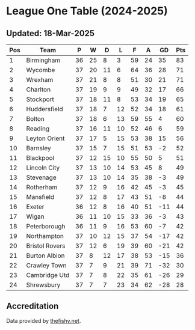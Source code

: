 # League One Table (2024-2025)
## Updated: 18-Mar-2025

| Pos | Team | P | W | D | L | F | A | GD | Pts |
| --- | --- | --- | --- | --- | --- | --- | --- | --- | --- |
| 1 | Birmingham | 36 | 25 | 8 | 3 | 59 | 24 | 35 | 83 |
| 2 | Wycombe | 37 | 20 | 11 | 6 | 64 | 36 | 28 | 71 |
| 3 | Wrexham | 37 | 21 | 8 | 8 | 51 | 30 | 21 | 71 |
| 4 | Charlton | 37 | 19 | 9 | 9 | 49 | 32 | 17 | 66 |
| 5 | Stockport | 37 | 18 | 11 | 8 | 53 | 34 | 19 | 65 |
| 6 | Huddersfield | 37 | 18 | 7 | 12 | 52 | 34 | 18 | 61 |
| 7 | Bolton | 37 | 18 | 6 | 13 | 59 | 55 | 4 | 60 |
| 8 | Reading | 37 | 16 | 11 | 10 | 52 | 46 | 6 | 59 |
| 9 | Leyton Orient | 37 | 17 | 5 | 15 | 53 | 38 | 15 | 56 |
| 10 | Barnsley | 37 | 15 | 7 | 15 | 51 | 53 | -2 | 52 |
| 11 | Blackpool | 37 | 12 | 15 | 10 | 55 | 50 | 5 | 51 |
| 12 | Lincoln City | 37 | 13 | 10 | 14 | 53 | 45 | 8 | 49 |
| 13 | Stevenage | 37 | 13 | 10 | 14 | 35 | 38 | -3 | 49 |
| 14 | Rotherham | 37 | 12 | 9 | 16 | 42 | 45 | -3 | 45 |
| 15 | Mansfield | 37 | 12 | 8 | 17 | 43 | 51 | -8 | 44 |
| 16 | Exeter | 36 | 12 | 8 | 16 | 40 | 51 | -11 | 44 |
| 17 | Wigan | 36 | 11 | 10 | 15 | 33 | 36 | -3 | 43 |
| 18 | Peterborough | 36 | 11 | 9 | 16 | 53 | 60 | -7 | 42 |
| 19 | Northampton | 37 | 10 | 12 | 15 | 37 | 54 | -17 | 42 |
| 20 | Bristol Rovers | 37 | 12 | 6 | 19 | 39 | 60 | -21 | 42 |
| 21 | Burton Albion | 37 | 8 | 12 | 17 | 38 | 53 | -15 | 36 |
| 22 | Crawley Town | 37 | 7 | 9 | 21 | 39 | 71 | -32 | 30 |
| 23 | Cambridge Utd | 37 | 7 | 8 | 22 | 35 | 61 | -26 | 29 |
| 24 | Shrewsbury | 37 | 7 | 7 | 23 | 34 | 62 | -28 | 28 |

## Accreditation 

Data provided by [thefishy.net](https://www.thefishy.net/).